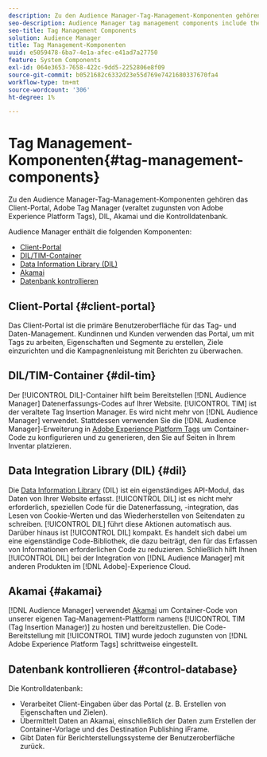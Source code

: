 ```yaml
---
description: Zu den Audience Manager-Tag-Management-Komponenten gehören das Client-Portal, Adobe Tag Manager (veraltet zugunsten von Adobe Experience Platform Launch), DIL, Akamai und die Kontrolldatenbank.
seo-description: Audience Manager tag management components include the client portal, Adobe Tag Manager (deprecated in favor of Adobe Experience Platform Launch), DIL, Akamai, and the control database.
seo-title: Tag Management Components
solution: Audience Manager
title: Tag Management-Komponenten
uuid: e5059478-6ba7-4e1a-afec-e41ad7a27750
feature: System Components
exl-id: 064e3653-7658-422c-9dd5-2252806e8f09
source-git-commit: b0521682c6332d23e55d769e7421680337670fa4
workflow-type: tm+mt
source-wordcount: '306'
ht-degree: 1%

---
```


# Tag Management-Komponenten{#tag-management-components}

Zu den Audience Manager-Tag-Management-Komponenten gehören das Client-Portal, Adobe Tag Manager (veraltet zugunsten von Adobe Experience Platform Tags), DIL, Akamai und die Kontrolldatenbank.

<!-- 

c_comptag.xml

 -->

Audience Manager enthält die folgenden Komponenten:

* [Client-Portal](../../reference/system-components/components-tag-management.md#client-portal)
* [DIL/TIM-Container](../../reference/system-components/components-tag-management.md#dil-tim)
* [Data Information Library (DIL)](../../reference/system-components/components-tag-management.md#dil)
* [Akamai](../../reference/system-components/components-tag-management.md#akamai)
* [Datenbank kontrollieren](../../reference/system-components/components-tag-management.md#control-database)

## Client-Portal {#client-portal}

Das Client-Portal ist die primäre Benutzeroberfläche für das Tag- und Daten-Management. Kundinnen und Kunden verwenden das Portal, um mit Tags zu arbeiten, Eigenschaften und Segmente zu erstellen, Ziele einzurichten und die Kampagnenleistung mit Berichten zu überwachen.

## DIL/TIM-Container {#dil-tim}

Der [!UICONTROL DIL]-Container hilft beim Bereitstellen [!DNL Audience Manager] Datenerfassungs-Codes auf Ihrer Website. [!UICONTROL TIM] ist der veraltete Tag Insertion Manager. Es wird nicht mehr von [!DNL Audience Manager] verwendet. Stattdessen verwenden Sie die [!DNL Audience Manager]-Erweiterung in [Adobe Experience Platform Tags](https://experienceleague.adobe.com/docs/experience-platform/tags/extensions/adobe/audience-manager/overview.html) um Container-Code zu konfigurieren und zu generieren, den Sie auf Seiten in Ihrem Inventar platzieren.

## Data Integration Library (DIL) {#dil}

Die [Data Information Library](../../dil/dil-overview.md) (DIL) ist ein eigenständiges API-Modul, das Daten von Ihrer Website erfasst. [!UICONTROL DIL] ist es nicht mehr erforderlich, speziellen Code für die Datenerfassung, -integration, das Lesen von Cookie-Werten und das Wiederherstellen von Seitendaten zu schreiben. [!UICONTROL DIL] führt diese Aktionen automatisch aus. Darüber hinaus ist [!UICONTROL DIL] kompakt. Es handelt sich dabei um eine eigenständige Code-Bibliothek, die dazu beiträgt, den für das Erfassen von Informationen erforderlichen Code zu reduzieren. Schließlich hilft Ihnen [!UICONTROL DIL] bei der Integration von [!DNL Audience Manager] mit anderen Produkten im [!DNL Adobe]-Experience Cloud.

## Akamai {#akamai}

[!DNL Audience Manager] verwendet [Akamai](https://www.akamai.com/us/en/about/) um Container-Code von unserer eigenen Tag-Management-Plattform namens [!UICONTROL TIM (Tag Insertion Manager)] zu hosten und bereitzustellen. Die Code-Bereitstellung mit [!UICONTROL TIM] wurde jedoch zugunsten von [!DNL Adobe Experience Platform Tags] schrittweise eingestellt.

## Datenbank kontrollieren {#control-database}

Die Kontrolldatenbank:

* Verarbeitet Client-Eingaben über das Portal (z. B. Erstellen von Eigenschaften und Zielen).
* Übermittelt Daten an Akamai, einschließlich der Daten zum Erstellen der Container-Vorlage und des Destination Publishing iFrame.
* Gibt Daten für Berichterstellungssysteme der Benutzeroberfläche zurück.

